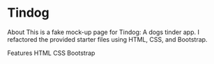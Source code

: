 # Tindog

About
This is a fake mock-up page for Tindog: A dogs tinder app. I refactored the provided starter files using HTML, CSS, and Bootstrap.

Features
 HTML
 CSS
 Bootstrap

